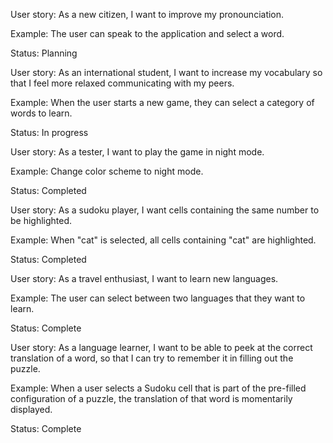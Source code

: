 User story: As a new citizen, I want to improve my pronounciation.

Example: The user can speak to the application and select a word.

Status: Planning


User story: As an international student, I want to increase my vocabulary so that I feel more relaxed communicating with my peers.

Example: When the user starts a new game, they can select a category of words to learn.

Status: In progress


User story: As a tester, I want to play the game in night mode.

Example: Change color scheme to night mode.

Status: Completed


User story: As a sudoku player, I want cells containing the same number to be highlighted.

Example: When "cat" is selected, all cells containing "cat" are highlighted.

Status: Completed


User story: As a travel enthusiast, I want to learn new languages.

Example: The user can select between two languages that they want to learn.

Status: Complete


User story: As a language learner, I want to be able to peek at the correct translation of a word, so that I can try to remember it in filling out the puzzle.

Example: When a user selects a Sudoku cell that is part of the pre-filled configuration of a puzzle, the translation of that word is momentarily displayed.

Status: Complete